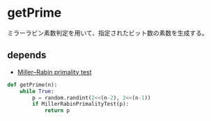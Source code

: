 # getPrime
ミラーラビン素数判定を用いて、指定されたビット数の素数を生成する。

## depends
- [Miller–Rabin primality test](./Miller-Rabin.md)


```python
def getPrime(n):
    while True:
        p = random.randint(2<<(n-2), 2<<(n-1))
        if MillerRabinPrimalityTest(p):
            return p
```
